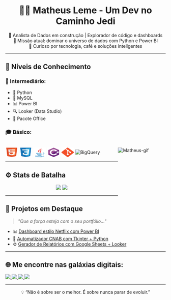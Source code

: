 <h1 align="center">👨‍💻 Matheus Leme - Um Dev no Caminho Jedi</h1>

<p align="center">
🧩 Analista de Dados em construção | Explorador de código e dashboards <br>
🚀 Missão atual: dominar o universo de dados com Python e Power BI <br>
🧠 Curioso por tecnologia, café e soluções inteligentes
</p>

---

## 🧠 Níveis de Conhecimento

### 🧪 Intermediário:
- 🐍 Python
- 🐬 MySQL
- 📊 Power BI
- 🔍 Looker (Data Studio)
- 🧾 Pacote Office

### 🎓 Básico:
<div style="display: inline_block"><br>
  <img align="center" alt="HTML" height="30" width="40" src="https://raw.githubusercontent.com/devicons/devicon/master/icons/html5/html5-original.svg">
  <img align="center" alt="CSS" height="30" width="40" src="https://raw.githubusercontent.com/devicons/devicon/master/icons/css3/css3-original.svg">
  <img align="center" alt="Java" height="30" width="40" src="https://raw.githubusercontent.com/devicons/devicon/master/icons/java/java-original.svg">
  <img align="center" alt="C#" height="30" width="40" src="https://raw.githubusercontent.com/devicons/devicon/master/icons/csharp/csharp-original.svg">
  <img align="center" alt="Git" height="30" width="40" src="https://raw.githubusercontent.com/devicons/devicon/master/icons/git/git-original.svg">
  <img align="center" alt="BigQuery" height="30" width="40" src="https://cdn.jsdelivr.net/gh/devicons/devicon/icons/googlecloud/googlecloud-original.svg">
  <img align="right" alt="Matheus-gif" height="150" width="150" src="https://i.picasion.com/pic91/9ebcb9e58ea82c0842562ca7a7d747f5.gif">
</div>

---

## ⚙️ Stats de Batalha

<div align="center">
  <img height="180em" src="https://github-readme-stats.vercel.app/api?username=Matheus-A-Leme&show_icons=true&theme=tokyonight" />
  <img height="180em" src="https://github-readme-stats.vercel.app/api/top-langs/?username=Matheus-A-Leme&layout=compact&theme=tokyonight" />
</div>

---

## 🚧 Projetos em Destaque

> _"Que a força esteja com o seu portfólio..."_

- 📊 [Dashboard estilo Netflix com Power BI](#)
- 🧠 [Automatizador CNAB com Tkinter + Python](#)
- ⚙️ [Gerador de Relatórios com Google Sheets + Looker](#)

---

## 🌐 Me encontre nas galáxias digitais:

<div>
  <a href="https://www.linkedin.com/in/matheus-leme/" target="_blank">
    <img src="https://img.shields.io/badge/LinkedIn-0077B5?style=for-the-badge&logo=linkedin&logoColor=white">
  </a>
  <a href="https://github.com/Matheus-A-Leme" target="_blank">
    <img src="https://img.shields.io/badge/GitHub-100000?style=for-the-badge&logo=github&logoColor=white">
  </a>  
  <a href="mailto:Leme.matheus10@gmail.com">
    <img src="https://img.shields.io/badge/Gmail-D14836?style=for-the-badge&logo=gmail&logoColor=white">
  </a>
  <a href="https://discord.gg/4upjBF4z">
    <img src="https://img.shields.io/badge/Discord-7289DA?style=for-the-badge&logo=discord&logoColor=white">
  </a>
</div>

---

<p align="center">💡 “Não é sobre ser o melhor. É sobre nunca parar de evoluir.”</p>

